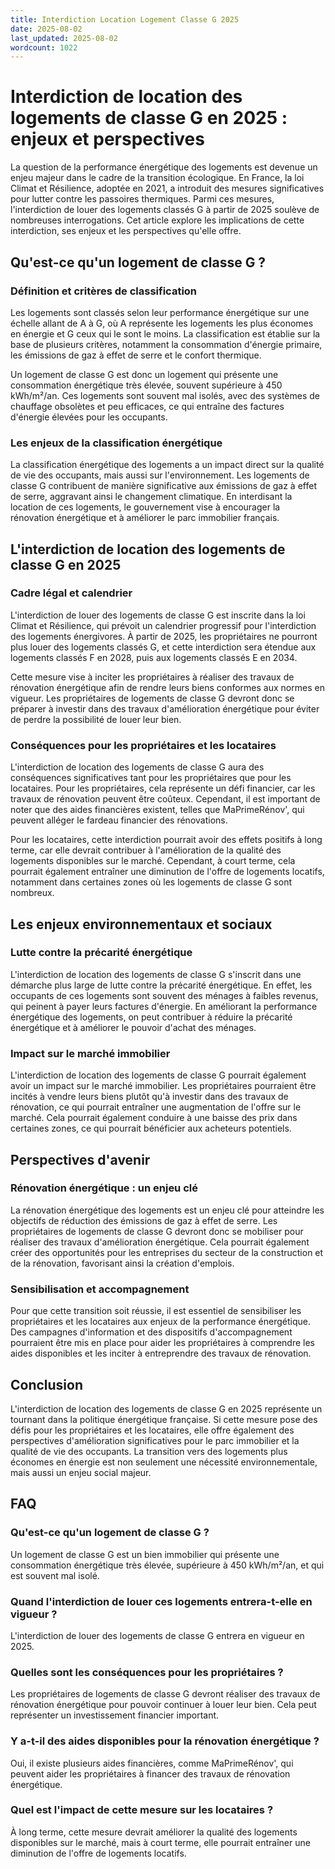 ```yaml
---
title: Interdiction Location Logement Classe G 2025
date: 2025-08-02
last_updated: 2025-08-02
wordcount: 1022
---
```


# Interdiction de location des logements de classe G en 2025 : enjeux et perspectives

La question de la performance énergétique des logements est devenue un enjeu majeur dans le cadre de la transition écologique. En France, la loi Climat et Résilience, adoptée en 2021, a introduit des mesures significatives pour lutter contre les passoires thermiques. Parmi ces mesures, l'interdiction de louer des logements classés G à partir de 2025 soulève de nombreuses interrogations. Cet article explore les implications de cette interdiction, ses enjeux et les perspectives qu'elle offre.

## Qu'est-ce qu'un logement de classe G ?

### Définition et critères de classification

Les logements sont classés selon leur performance énergétique sur une échelle allant de A à G, où A représente les logements les plus économes en énergie et G ceux qui le sont le moins. La classification est établie sur la base de plusieurs critères, notamment la consommation d'énergie primaire, les émissions de gaz à effet de serre et le confort thermique.

Un logement de classe G est donc un logement qui présente une consommation énergétique très élevée, souvent supérieure à 450 kWh/m²/an. Ces logements sont souvent mal isolés, avec des systèmes de chauffage obsolètes et peu efficaces, ce qui entraîne des factures d'énergie élevées pour les occupants.

### Les enjeux de la classification énergétique

La classification énergétique des logements a un impact direct sur la qualité de vie des occupants, mais aussi sur l'environnement. Les logements de classe G contribuent de manière significative aux émissions de gaz à effet de serre, aggravant ainsi le changement climatique. En interdisant la location de ces logements, le gouvernement vise à encourager la rénovation énergétique et à améliorer le parc immobilier français.

## L'interdiction de location des logements de classe G en 2025

### Cadre légal et calendrier

L'interdiction de louer des logements de classe G est inscrite dans la loi Climat et Résilience, qui prévoit un calendrier progressif pour l'interdiction des logements énergivores. À partir de 2025, les propriétaires ne pourront plus louer des logements classés G, et cette interdiction sera étendue aux logements classés F en 2028, puis aux logements classés E en 2034.

Cette mesure vise à inciter les propriétaires à réaliser des travaux de rénovation énergétique afin de rendre leurs biens conformes aux normes en vigueur. Les propriétaires de logements de classe G devront donc se préparer à investir dans des travaux d'amélioration énergétique pour éviter de perdre la possibilité de louer leur bien.

### Conséquences pour les propriétaires et les locataires

L'interdiction de location des logements de classe G aura des conséquences significatives tant pour les propriétaires que pour les locataires. Pour les propriétaires, cela représente un défi financier, car les travaux de rénovation peuvent être coûteux. Cependant, il est important de noter que des aides financières existent, telles que MaPrimeRénov', qui peuvent alléger le fardeau financier des rénovations.

Pour les locataires, cette interdiction pourrait avoir des effets positifs à long terme, car elle devrait contribuer à l'amélioration de la qualité des logements disponibles sur le marché. Cependant, à court terme, cela pourrait également entraîner une diminution de l'offre de logements locatifs, notamment dans certaines zones où les logements de classe G sont nombreux.

## Les enjeux environnementaux et sociaux

### Lutte contre la précarité énergétique

L'interdiction de location des logements de classe G s'inscrit dans une démarche plus large de lutte contre la précarité énergétique. En effet, les occupants de ces logements sont souvent des ménages à faibles revenus, qui peinent à payer leurs factures d'énergie. En améliorant la performance énergétique des logements, on peut contribuer à réduire la précarité énergétique et à améliorer le pouvoir d'achat des ménages.

### Impact sur le marché immobilier

L'interdiction de location des logements de classe G pourrait également avoir un impact sur le marché immobilier. Les propriétaires pourraient être incités à vendre leurs biens plutôt qu'à investir dans des travaux de rénovation, ce qui pourrait entraîner une augmentation de l'offre sur le marché. Cela pourrait également conduire à une baisse des prix dans certaines zones, ce qui pourrait bénéficier aux acheteurs potentiels.

## Perspectives d'avenir

### Rénovation énergétique : un enjeu clé

La rénovation énergétique des logements est un enjeu clé pour atteindre les objectifs de réduction des émissions de gaz à effet de serre. Les propriétaires de logements de classe G devront donc se mobiliser pour réaliser des travaux d'amélioration énergétique. Cela pourrait également créer des opportunités pour les entreprises du secteur de la construction et de la rénovation, favorisant ainsi la création d'emplois.

### Sensibilisation et accompagnement

Pour que cette transition soit réussie, il est essentiel de sensibiliser les propriétaires et les locataires aux enjeux de la performance énergétique. Des campagnes d'information et des dispositifs d'accompagnement pourraient être mis en place pour aider les propriétaires à comprendre les aides disponibles et les inciter à entreprendre des travaux de rénovation.

## Conclusion

L'interdiction de location des logements de classe G en 2025 représente un tournant dans la politique énergétique française. Si cette mesure pose des défis pour les propriétaires et les locataires, elle offre également des perspectives d'amélioration significatives pour le parc immobilier et la qualité de vie des occupants. La transition vers des logements plus économes en énergie est non seulement une nécessité environnementale, mais aussi un enjeu social majeur.

## FAQ

### Qu'est-ce qu'un logement de classe G ?

Un logement de classe G est un bien immobilier qui présente une consommation énergétique très élevée, supérieure à 450 kWh/m²/an, et qui est souvent mal isolé.

### Quand l'interdiction de louer ces logements entrera-t-elle en vigueur ?

L'interdiction de louer des logements de classe G entrera en vigueur en 2025.

### Quelles sont les conséquences pour les propriétaires ?

Les propriétaires de logements de classe G devront réaliser des travaux de rénovation énergétique pour pouvoir continuer à louer leur bien. Cela peut représenter un investissement financier important.

### Y a-t-il des aides disponibles pour la rénovation énergétique ?

Oui, il existe plusieurs aides financières, comme MaPrimeRénov', qui peuvent aider les propriétaires à financer des travaux de rénovation énergétique.

### Quel est l'impact de cette mesure sur les locataires ?

À long terme, cette mesure devrait améliorer la qualité des logements disponibles sur le marché, mais à court terme, elle pourrait entraîner une diminution de l'offre de logements locatifs.